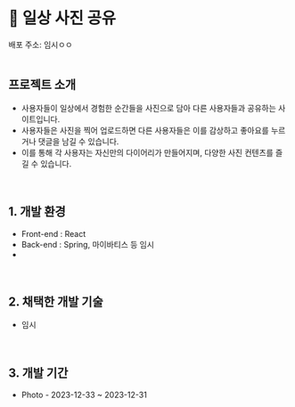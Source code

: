 # 📒 일상 사진 공유 

배포 주소: 임시ㅇㅇ
<br>
<br>

## 프로젝트 소개
- 사용자들이 일상에서 경험한 순간들을 사진으로 담아 다른 사용자들과 공유하는 사이트입니다. 
- 사용자들은 사진을 찍어 업로드하면 다른 사용자들은 이를 감상하고 좋아요를 누르거나 댓글을 남길 수 있습니다.
- 이를 통해 각 사용자는 자신만의 다이어리가 만들어지며, 다양한 사진 컨텐츠를 즐길 수 있습니다.
<br>

## 1. 개발 환경
- Front-end : React
- Back-end : Spring, 마이바티스 등 임시
- 
<br>

## 2. 채택한 개발 기술
- 임시

<br>

## 3. 개발 기간
- Photo - 2023-12-33 ~ 2023-12-31
